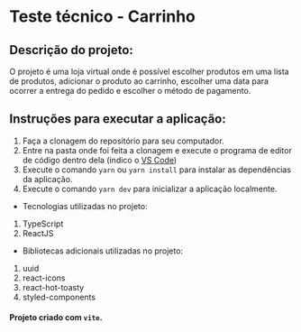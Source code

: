 # Teste técnico - Carrinho

## Descrição do projeto:
O projeto é uma loja virtual onde é possível escolher produtos em uma lista de produtos, adicionar o produto ao carrinho, escolher uma data para ocorrer a entrega do pedido e escolher o método de pagamento.

## Instruções para executar a aplicação:
1. Faça a clonagem do repositório para seu computador.
2. Entre na pasta onde foi feita a clonagem e execute o programa de editor de código dentro dela (indico o [VS Code](https://code.visualstudio.com/https://code.visualstudio.com/))
3. Execute o comando `yarn` ou `yarn install` para instalar as dependências da aplicação.
4. Execute o comando `yarn dev` para inicializar a aplicação localmente.  

- Tecnologias utilizadas no projeto:
1. TypeScript
2. ReactJS

- Bibliotecas adicionais utilizadas no projeto:
1. uuid
2. react-icons
3. react-hot-toasty
4. styled-components

#### Projeto criado com `vite`.